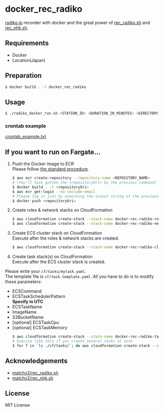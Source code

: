 # docker_rec_radiko
[radiko.jp](http://radiko.jp) recorder with docker and the great power of [rec_radiko.sh](https://gist.github.com/matchy2/3956266) and [rec_nhk.sh](https://gist.github.com/matchy2/5310409).

## Requirements
+ Docker
+ Location(Japan)

## Preparation

```sh
$ docker build . -t docker_rec_radiko
```

## Usage

```sh
$ ./radiko_docker_run.sh <STATION_ID> <DURATION_IN_MINUTES> <DIRECTORY_PATH_ON_HOST> <FILENAME_PREFIX>
```

### crontab example
[crontab_example.txt](./crontab_example.txt)

## If you want to run on Fargate...
1. Push the Docker image to ECR  
  Please follow [the standard procedure](https://docs.aws.amazon.com/en_pv/AmazonECR/latest/userguide/docker-push-ecr-image.html).

    ```sh
    $ aws ecr create-repository --repository-name <REPOSITORY_NAME>
    # (You'll have gotten the <repositoryUri> by the previous command)
    $ docker build . -t <repositoryUri>
    $ aws ecr get-login --no-include-email
    # Please log in just by executing the output string of the previous command
    $ docker push <repositoryUri>
    ```
2. Create roles & network stacks on CloudFormation  
    ```sh
    $ aws cloudformation create-stack --stack-name docker-rec-radiko-roles-stack --template-body file://./cf/roles.yaml --capabilities CAPABILITY_NAMED_IAM
    $ aws cloudformation create-stack --stack-name docker-rec-radiko-network-stack --template-body file://./cf/network.yaml
    ```
3. Create ECS cluster stack on CloudFormation  
  Execute after the roles & network stacks are created.
    ```sh
    $ aws cloudformation create-stack --stack-name docker-rec-radiko-cluster-stack --template-body file://./cf/cluster.yaml
    ```
4. Create task stack(s) on CloudFormation  
  Execute after the ECS cluster stack is created.  

  Please write your `cf/tasks/mytask.yaml`.  
  The template file is `cf/task.template.yaml`. All you have to do is to modify these parameters:
  - ECSCommand
  - ECSTaskSchedulerPattern  
    **Specify in UTC**
  - ECSTaskName
  - ImageName
  - S3BucketName
  - [optional] ECSTaskCpu
  - [optional] ECSTaskMemory
    ```sh
    $ aws cloudformation create-stack --stack-name docker-rec-radiko-task-stack --template-body file://./cf/tasks/mytask.yaml
    # Execute like this if you create several tasks at once
    $ for f in `ls ./cf/tasks/`; do aws cloudformation create-stack --stack-name docker-rec-radiko-task-stack-`echo $f | sed "s/\..*$//"` --template-body file://./cf/tasks/$f; done
    ```


## Acknowledgements
+ [matchy2/rec_radiko.sh](https://gist.github.com/matchy2/3956266)
+ [matchy2/rec_nhk.sh](https://gist.github.com/matchy2/5310409)

## License
MIT License
